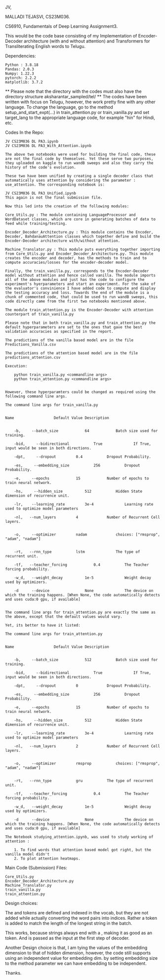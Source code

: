 JV,

MALLADI TEJASVI, CS23M036.

CS6910, Fundamentals of Deep Learning Assignment3.

This would be the code base consisting of my Implementation of Encoder-Decoder architecture (with and without attention) and Transformers for Transliterating English words to Telugu.

Dependencies:

    Python : 3.8.18
    Pandas: 2.0.3
    Numpy: 1.22.3
    pytorch: 2.2.2
    matplotlib: 3.7.2

** Please note that the directory with the codes must also have the directory structure aksharantar_sampled/tel/
** The codes have been written with focus on Telugu, however, the work pretty fine with any other language. To change the language, go to the method setup_and_start_expt(...) in train_attention.py or train_vanilla.py and set target_lang to the appropriate language code, for example "hin" for Hindi, etc.

Codes In the Repo:

    JV CS23M036 DL PA3.ipynb
    JV CS23M036 DL PA3_With_Attention.ipynb

    The above two notebooks were used for building the final code, these are not the final code by themselves. Yet these serve two purposes, they uploaded on kaggle to run wandB sweeps and also they carry the history of the code's evolution.

    These two have been unified by creating a single decoder class that automatically uses attention by considering the parameter : use_attention. The corresponding notebook is:

    JV CS23M036 DL PA3_Unified.ipynb
    This again is not the final submission file.

    Now this led into the creation of the following modules:

    Core_Utils.py : The module containing LanguageProcessor and WordDataset classes, which are core in generating batches of data to feed while training/testing.

    Encoder_Decoder_Architecture.py : This module contains the Encoder, Decoder, BahdanauAttention classes which together define and build the Encoder-Decoder architecture with/without attention.

    Machine_Translator.py : This module puts everything together importing from Core_Utils.py and Encoder_Decoder_Architecture.py. This module creates the encoder and decoder, has the methods to train and to compute accuracies/losses for the encoder-decoder model.

    Finally, the train_vanilla.py, corresponds to the Encoder-Decoder model without attention and hence called vanilla. The module imports all of the above modules and just has the code to configure the experiment's hyerparameters and start an experiment. For the sake of the evaluator's convinience I have added code to compute and display the testing accuracy and loss. Towards the end of the module is a chunk of commented code, that could be used to run wandB sweeps, this code directly came from the first two notebooks mentioned above.

    The module train_attention.py is the Encoder-Decoder with attention counterpart of train_vanilla.py

    Please note that in both train_vanilla.py and train_attention.py the default hyperparameters are set to the ones that gave the best validation accuracies as specified in the report.

    The predictions of the vanilla based model are in the file Predictions_Vanilla.csv

    The predictions of the attention based model are in the file predictions_attention.csv

    Execution:

        python train_vanilla.py <commandline args>
        python train_attention.py <commandline args>


    However, these hyperparamters could be changed as required using the following command line args.

    The command line args for train_vanilla.py


    Name	              Default Value	Description

    
        -b,     --batch_size	        64	          Batch size used for training.

        -bid,     --bidirectional	        True	          If True, input would be seen in both directions.

        -dpt,     --dropout	        0.4	          Dropout Probability.

        -es,     --embedding_size	        256	          Dropout Probability.

        -e,     --epochs	        15	          Number of epochs to train neural network.

        -hs,     --hidden_size	        512	          Hidden State dimension of recurrence unit.

        -lr,    --learning_rate	        3e-4              Learning rate used to optimize model parameters

        -nl,   --num_layers	        4	          Number of Recurrent Cell layers.


        -o,     --optimizer	        nadam	          choices: ["rmsprop", "adam", "nadam"]


        -rt,   --rnn_type	        lstm	          The type of recurrent unit.
        
        -tf,   --teacher_forcing	        0.4	          The Teacher forcing probability.

        -w_d,   --weight_decay	        1e-5	          Weight decay used by optimizers.

        -d      --device                None              The device on which the training happens. [When None, the code automatically detects and uses cuda:0 gpu, if available]


    The command line args for train_attention.py are exactly the same as the above, except that the default values would vary.

    Yet, its better to have it listed:

    The command line args for train_attention.py


    Name	              Default Value	Description

    
        -b,     --batch_size	        512	          Batch size used for training.

        -bid,     --bidirectional	        True	          If True, input would be seen in both directions.

        -dpt,     --dropout	        0	          Dropout Probability.

        -es,     --embedding_size	        256	          Dropout Probability.

        -e,     --epochs	        15	          Number of epochs to train neural network.

        -hs,     --hidden_size	        512	          Hidden State dimension of recurrence unit.

        -lr,    --learning_rate	        3e-4              Learning rate used to optimize model parameters

        -nl,   --num_layers	        2	          Number of Recurrent Cell layers.


        -o,     --optimizer	        rmsprop	          choices: ["rmsprop", "adam", "nadam"]


        -rt,   --rnn_type	        gru	          The type of recurrent unit.
        
        -tf,   --teacher_forcing	        0.4	          The Teacher forcing probability.

        -w_d,   --weight_decay	        1e-5	          Weight decay used by optimizers.

        -d      --device                None              The device on which the training happens. [When None, the code automatically detects and uses cuda:0 gpu, if available]

    The Notebook studying_attention.ipynb, was used to study working of attention :

        1. To find words that attention based model got right, but the vanilla model didn't
        2. To plot attention heatmaps.

Main Code (Submission) Files:

    Core_Utils.py
    Encoder_Decoder_Architecture.py
    Machine_Translator.py
    train_vanilla.py
    train_attention.py

Design choices:

The <start> and <end> tokens are defined and indexed in the vocab, but they are not added while actually converting the word pairs into indices. Rather a <pad> token is added to match the length of the longest string in the batch.

This works, because strings always end with a <pad>, making it as good as an <end> token. And <start> is passed as the input at the first step of decoder.

Another Design choice is that, I am tying the values of the embedding dimension to that of hidden dimension, however, the code still supports using an independent value for embedding dim. by setting embedding size to the method parameter we can have embedding to be independent.

Thanks.